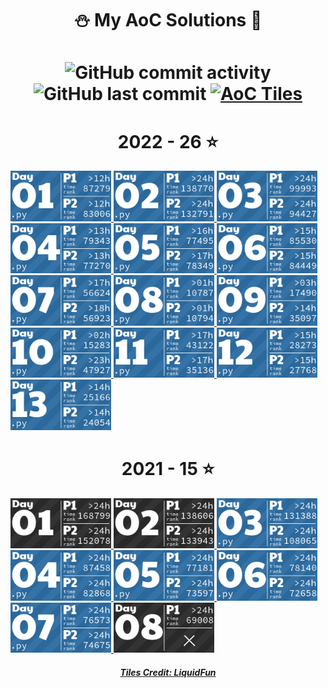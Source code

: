 <h1 align="center">
⛄ My AoC Solutions 🎄
</h1>

<h1 align="center">
<img alt="GitHub commit activity" src="https://img.shields.io/github/commit-activity/w/Zoibderg/Advent-of-Code-Solutions">
<img alt="GitHub last commit" src="https://img.shields.io/github/last-commit/Zoibderg/Advent-of-Code-Solutions?logo=github">
<a href="2022/.pre-commit-config.yaml"><img src="https://img.shields.io/badge/AoC%20Tiles-passed-success?logo=pre-commit&logoColor=white" alt="AoC Tiles" style="max-width:100%;"></a></p>
</h1>

<!-- AOC TILES BEGIN -->
<h1 align="center">
  2022 - 26 ⭐
</h1>
<a href="2022/01/solver.py">
  <img src="Media/2022/01.png" width="161px">
</a>
<a href="2022/02/solver.py">
  <img src="Media/2022/02.png" width="161px">
</a>
<a href="2022/03/solver.py">
  <img src="Media/2022/03.png" width="161px">
</a>
<a href="2022/04/solver.py">
  <img src="Media/2022/04.png" width="161px">
</a>
<a href="2022/05/solver.py">
  <img src="Media/2022/05.png" width="161px">
</a>
<a href="2022/06/solver.py">
  <img src="Media/2022/06.png" width="161px">
</a>
<a href="2022/07/solver.py">
  <img src="Media/2022/07.png" width="161px">
</a>
<a href="2022/08/solver.py">
  <img src="Media/2022/08.png" width="161px">
</a>
<a href="2022/09/solver.py">
  <img src="Media/2022/09.png" width="161px">
</a>
<a href="2022/10/solver.py">
  <img src="Media/2022/10.png" width="161px">
</a>
<a href="2022/11/solver.py">
  <img src="Media/2022/11.png" width="161px">
</a>
<a href="2022/12/solver.py">
  <img src="Media/2022/12.png" width="161px">
</a>
<a href="2022/13/solver.py">
  <img src="Media/2022/13.png" width="161px">
</a>
<h1 align="center">
  2021 - 15 ⭐
</h1>
<a href="None">
  <img src="Media/2021/01.png" width="161px">
</a>
<a href="None">
  <img src="Media/2021/02.png" width="161px">
</a>
<a href="2021/03/binary_diagnostic.py">
  <img src="Media/2021/03.png" width="161px">
</a>
<a href="2021/04/squid_bingo.py">
  <img src="Media/2021/04.png" width="161px">
</a>
<a href="2021/05/hydrothermal_venture.py">
  <img src="Media/2021/05.png" width="161px">
</a>
<a href="2021/06/lantern_fish.py">
  <img src="Media/2021/06.png" width="161px">
</a>
<a href="2021/07/treachery_of_whales.py">
  <img src="Media/2021/07.png" width="161px">
</a>
<a href="None">
  <img src="Media/2021/08.png" width="161px">
</a>
<!-- AOC TILES END -->

<h5 align="center">
<p><a href="https://github.com/LiquidFun/adventofcode">Tiles Credit: LiquidFun</a></p>
</h5>

